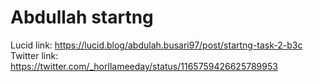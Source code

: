 # Abdullah startng

Lucid link: https://lucid.blog/abdulah.busari97/post/startng-task-2-b3c
Twitter link: https://twitter.com/_horllameeday/status/1165759426625789953
